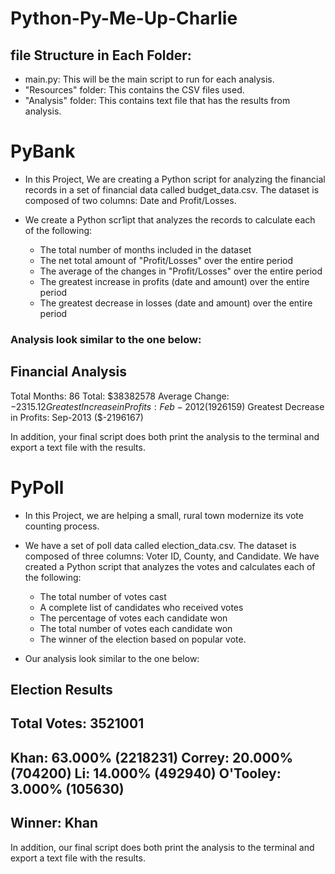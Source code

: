 # Python-Py-Me-Up-Charlie

## file Structure in Each Folder:
* main.py: This will be the main script to run for each analysis.
* "Resources" folder: This contains the CSV files used.
* "Analysis" folder: This contains text file that has the results from analysis.

# PyBank

* In this Project, We are creating a Python script for analyzing the financial records in a set of financial data called budget_data.csv.
The dataset is composed of two columns: Date and Profit/Losses.

* We create a Python scr1ipt that analyzes the records to calculate each of the following:
  - The total number of months included in the dataset
  - The net total amount of "Profit/Losses" over the entire period
  - The average of the changes in "Profit/Losses" over the entire period
  - The greatest increase in profits (date and amount) over the entire period
  - The greatest decrease in losses (date and amount) over the entire period

### Analysis look similar to the one below:
Financial Analysis
----------------------------
Total Months: 86
Total: $38382578
Average  Change: $-2315.12
Greatest Increase in Profits: Feb-2012 ($1926159)
Greatest Decrease in Profits: Sep-2013 ($-2196167)


In addition, your final script does both print the analysis to the terminal and export a text file with the results.

# PyPoll

* In this Project, we are helping a small, rural town modernize its vote counting process.
* We have a set of poll data called election_data.csv. 
The dataset is composed of three columns: Voter ID, County, and Candidate. 
We have created a Python script that analyzes the votes and calculates each of the following:
  - The total number of votes cast
  - A complete list of candidates who received votes
  - The percentage of votes each candidate won
  - The total number of votes each candidate won
  - The winner of the election based on popular vote.

* Our analysis look similar to the one below:

Election Results
-------------------------
Total Votes: 3521001
-------------------------
Khan: 63.000% (2218231)
Correy: 20.000% (704200)
Li: 14.000% (492940)
O'Tooley: 3.000% (105630)
-------------------------
Winner: Khan
-------------------------
In addition, our final script does both print the analysis to the terminal and export a text file with the results.

